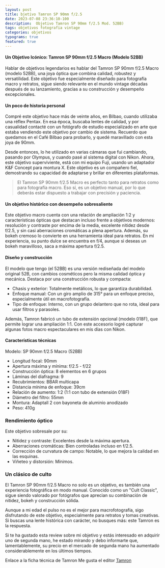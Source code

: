 ```yaml
---
layout: post
title: bjetivo Tamron SP 90mm f/2.5
date: 2023-07-08 23:36:10-100
description:  Objetivo Tamron SP 90mm f/2.5 Mod. 52BB)
tags: objetivos fotografia vintage
categories: objetivos
typograms: true
featured: true
---
```


#### Un Objetivo Icónico: Tamron SP 90mm f/2.5 Macro (Modelo 52BB)

Hablar de objetivos legendarios es hablar del Tamron SP 90mm f/2.5 Macro (modelo 52BB), una joya óptica que combina calidad, robustez y versatilidad. Este objetivo fue especialmente diseñado para fotografía macro y retratos, sigue siendo relevante en el mundo vintage décadas después de su lanzamiento, gracias a su construcción y desempeño excepcionales.
#### Un poco de historia personal

Compré este objetivo hace más de veinte años, en Bilbao, cuando utilizaba una réflex Pentax. En esa época, buscaba lentes de calidad, y por casualidad contacté con un fotógrafo de estudio especializado en arte que estaba vendiendo este objetivo por cambio de sistema. Recuerdo que quedamos en el Café Bilbao para probarlo, y quedé maravillado con esta joya de 90mm.

Desde entonces, lo he utilizado en varias cámaras que fui cambiando, pasando por Olympus, y cuando pasé al sistema digital con Nikon. Ahora, este objetivo superviviente, está con mi equipo Fuji, usando un adaptador K&F Concept para montura X. Este objetivo es un compañero fiel, demostrando su capacidad de adaptarse y brillar en diferentes plataformas.

>El Tamron SP 90mm f/2.5 Macro es perfecto tanto para retratos como para fotografía macro. Eso sí, es un objetivo manual, por lo que deberás estar dispuesto a trabajar con precisión y paciencia.

#### Un objetivo histórico con desempeño sobresaliente

Este objetivo macro cuenta con una relación de ampliación 1:2 y características ópticas que destacan incluso frente a objetivos modernos: resolución y contraste por encima de la media, excelente nitidez desde f/2.5, y sin casi aberraciones cromáticas a plena apertura. Además, su bokeh cremoso lo convierte en una herramienta ideal para retratos. En mi experiencia, su punto dulce se encuentra en f/4, aunque si deseas un bokeh maravilloso, saca a máxima apertura f/2.5. 

#### Diseño y construcción

El modelo que tengo (el 52BB) es una versión rediseñada del modelo original 52B, con cambios cosméticos pero la misma calidad óptica y mecánica. Destaca por una construcción robusta y compacta:

- Chasis y exterior: Totalmente metálicos, lo que garantiza durabilidad.
- Enfoque manual: Con un giro amplio de 315° para un enfoque preciso, especialmente útil en macrofotografía.
- Tipo de enfoque: Interno, con un grupo delantero que no rota, ideal para usar filtros y parasoles.

Además, Tamron fabricó un tubo de extensión opcional (modelo 018F), que permite lograr una ampliación 1:1. Con este accesorio logré capturar algunas fotos macro espectaculares en mis días con Nikon.

#### Características técnicas

Modelo: SP 90mm f/2.5 Macro (52BB)

- Longitud focal: 90mm
- Apertura máxima y mínima: f/2.5 - f/22
- Construcción óptica: 8 elementos en 6 grupos
- Láminas del diafragma: 9
- Recubrimientos: BBAR multicapa
- Distancia mínima de enfoque: 39cm
- Relación de aumento: 1:2 (1:1 con tubo de extensión 018F)
- Diámetro del filtro: 55mm
- Montura: Adaptall 2 con bayoneta de aluminio anodizado
- Peso: 410g

### Rendimiento óptico

Este objetivo sobresale por su:

- Nitidez y contraste: Excelentes desde la máxima apertura.
- Aberraciones cromáticas: Bien controladas incluso en f/2.5.
- Corrección de curvatura de campo: Notable, lo que mejora la calidad en las esquinas.
- Viñeteo y distorsión: Mínimos.

### Un clásico de culto

El Tamron SP 90mm f/2.5 Macro no solo es un objetivo, es también una experiencia fotográfica en modo manual. Conocido como un "Cult Classic", sigue siendo valorado por fotógrafos que aprecian su combinación de nitidez, bokeh y construcción sólida.

Aunque a mi edad el pulso no es el mejor para macrofotografía, sigo disfrutando de este objetivo, especialmente para retratos y tomas creativas. Si buscas una lente histórica con carácter, no busques más: este Tamron es la respuesta.

Si te ha gustado esta review sobre mi objetivo y estás interesado en adquirir uno de segunda mano, he estado mirando y debo informarte que, lamentablemente, su precio en el mercado de segunda mano ha aumentado considerablemente en los últimos tiempos.

Enlace a la ficha técnica de Tamron Me gusta el editor [Tamron](http://www.adaptall-2.com/lenses/52B.html)
